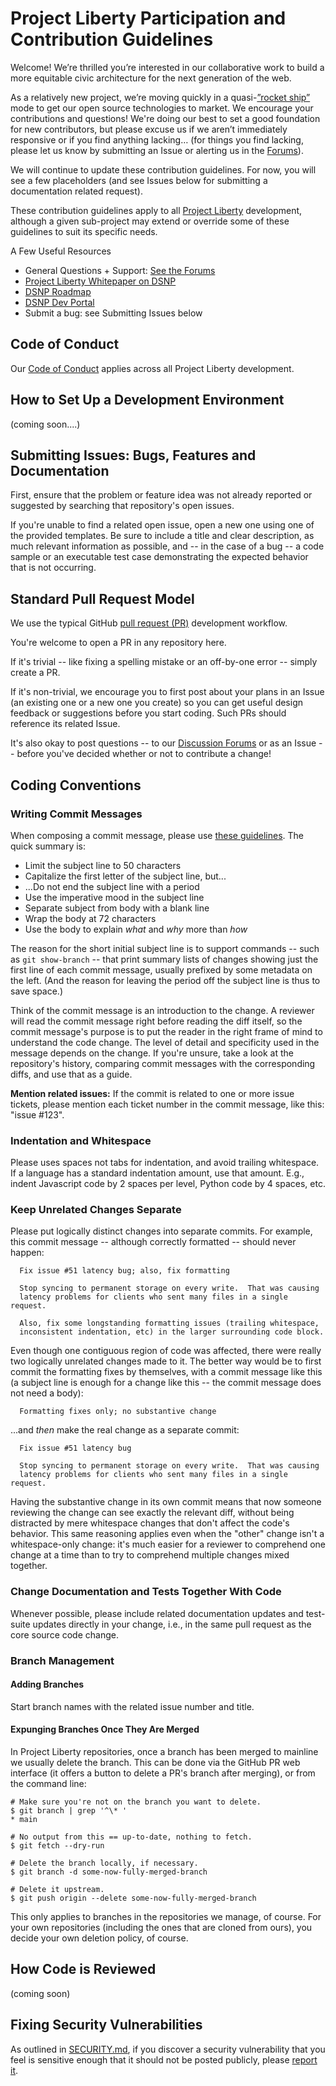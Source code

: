 # Project Liberty Participation and Contribution Guidelines

Welcome! We’re thrilled you’re interested in our collaborative work to build a 
more equitable civic architecture for the next generation of the web.

As a relatively new project, we’re moving quickly in a 
quasi-[”rocket ship”](https://github.com/OpenTechStrategies/open-source-archetypes/blob/master/arch-rocket-ship-to-mars.ltx) 
mode to get our open source technologies to market. We encourage your contributions 
and questions! We're doing our best to set a good foundation for new contributors, 
but please excuse us if we aren’t immediately responsive or if you find 
anything lacking… (for things you find lacking, please let us know by submitting 
an Issue or alerting us in the [Forums](https://forums.projectliberty.io/)).

We will continue to update these contribution guidelines. For now, you will see 
a few placeholders (and see Issues below for submitting a documentation related 
request).

These contribution guidelines apply to all [Project
Liberty](https://ProjectLiberty.io/) development, although a given
sub-project may extend or override some of these guidelines to suit
its specific needs.

A Few Useful Resources 
- General Questions + Support: [See the Forums](https://forums.projectliberty.io/)
- [Project Liberty Whitepaper on DSNP](https://unfinished.com/wp-content/uploads/dsnp_whitepaper.pdf)
- [DSNP Roadmap](https://spec.dsnp.org/#implementation-status)
- [DSNP Dev Portal](https://www.dsnp.org/dev-portal-introduction/)
- Submit a bug: see Submitting Issues below

## Code of Conduct

Our [Code of Conduct](CODE_OF_CONDUCT.md) applies across all Project Liberty
development.

## How to Set Up a Development Environment 
(coming soon....)

## Submitting Issues: Bugs, Features and Documentation

First, ensure that the problem or feature idea was not already reported or 
suggested by searching that repository's open issues.

If you're unable to find a related open issue, open a new one using one of the 
provided templates. Be sure to include a title and clear description, as much 
relevant information as possible, and -- in the case of a bug -- a code sample 
or an executable test case demonstrating the expected behavior that is not 
occurring. 


## Standard Pull Request Model

We use the typical GitHub [pull request
(PR)](https://docs.github.com/en/github/collaborating-with-issues-and-pull-requests/about-pull-requests)
development workflow.

You're welcome to open a PR in any repository here.  

If it's trivial -- like fixing a spelling mistake or an off-by-one error -- simply
create a PR.

If it's non-trivial, we encourage you to first post about your plans in an Issue 
(an existing one or a new one you create) so you can get useful design feedback or 
suggestions before you start coding. Such PRs should reference its related Issue. 

It's also okay to post questions -- to our 
[Discussion Forums](https://forums.projectliberty.io/) or as an Issue -- before 
you've decided whether or not to contribute a change!


## Coding Conventions

### Writing Commit Messages

When composing a commit message, please use [these
guidelines](https://chris.beams.io/posts/git-commit/).  The quick
summary is:

* Limit the subject line to 50 characters
* Capitalize the first letter of the subject line, but...
* ...Do not end the subject line with a period
* Use the imperative mood in the subject line
* Separate subject from body with a blank line
* Wrap the body at 72 characters
* Use the body to explain _what_ and _why_ more than _how_

The reason for the short initial subject line is to support commands
-- such as `git show-branch` -- that print summary lists of changes
showing just the first line of each commit message, usually prefixed
by some metadata on the left.  (And the reason for leaving the period
off the subject line is thus to save space.)

Think of the commit message is an introduction to the change.  A
reviewer will read the commit message right before reading the diff
itself, so the commit message's purpose is to put the reader in the
right frame of mind to understand the code change.  The level of
detail and specificity used in the message depends on the change.  If
you're unsure, take a look at the repository's history, comparing
commit messages with the corresponding diffs, and use that as a guide.

**Mention related issues:** If the commit is related to one or more
issue tickets, please mention each ticket number in the commit
message, like this: "issue #123".

### Indentation and Whitespace

Please uses spaces not tabs for indentation, and avoid trailing
whitespace.  If a language has a standard indentation amount, use that
amount.  E.g., indent Javascript code by 2 spaces per level, Python
code by 4 spaces, etc.

### Keep Unrelated Changes Separate

Please put logically distinct changes into separate commits.  For
example, this commit message -- although correctly formatted -- should
never happen:

```
  Fix issue #51 latency bug; also, fix formatting

  Stop syncing to permanent storage on every write.  That was causing
  latency problems for clients who sent many files in a single request.

  Also, fix some longstanding formatting issues (trailing whitespace,
  inconsistent indentation, etc) in the larger surrounding code block.
```

Even though one contiguous region of code was affected, there were
really two logically unrelated changes made to it.  The better way
would be to first commit the formatting fixes by themselves, with a
commit message like this (a subject line is enough for a change like
this -- the commit message does not need a body):

```
  Formatting fixes only; no substantive change
```

...and _then_ make the real change as a separate commit:

```
  Fix issue #51 latency bug

  Stop syncing to permanent storage on every write.  That was causing
  latency problems for clients who sent many files in a single request.
```

Having the substantive change in its own commit means that now someone
reviewing the change can see exactly the relevant diff, without being
distracted by mere whitespace changes that don't affect the code's
behavior.  This same reasoning applies even when the "other" change
isn't a whitespace-only change: it's much easier for a reviewer to
comprehend one change at a time than to try to comprehend multiple
changes mixed together.

### Change Documentation and Tests Together With Code

Whenever possible, please include related documentation updates and
test-suite updates directly in your change, i.e., in the same pull
request as the core source code change.
    

### Branch Management

#### Adding Branches

Start branch names with the related issue number and title.

#### Expunging Branches Once They Are Merged

In Project Liberty repositories, once a branch has been merged to
mainline we usually delete the branch.  This can be done via the
GitHub PR web interface (it offers a button to delete a PR's branch
after merging), or from the command line:

    # Make sure you're not on the branch you want to delete.
    $ git branch | grep '^\* '
    * main

    # No output from this == up-to-date, nothing to fetch.
    $ git fetch --dry-run

    # Delete the branch locally, if necessary.
    $ git branch -d some-now-fully-merged-branch

    # Delete it upstream.
    $ git push origin --delete some-now-fully-merged-branch

This only applies to branches in the repositories we manage, of
course.  For your own repositories (including the ones that are cloned
from ours), you decide your own deletion policy, of course.

## How Code is Reviewed
(coming soon)


## Fixing Security Vulnerabilities

As outlined in [SECURITY.md](https://github.com/LibertyDSNP/meta/blob/main/SECURITY.md),
if you discover a security vulnerability that you feel is sensitive enough that 
it should not be posted publicly, please 
[report it](mailto:security@projectliberty.io).